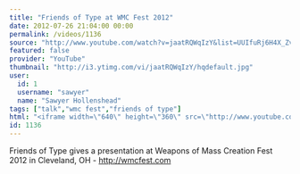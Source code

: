 ```yaml
---
title: "Friends of Type at WMC Fest 2012"
date: 2012-07-26 21:04:00 00:00
permalink: /videos/1136
source: "http://www.youtube.com/watch?v=jaatRQWqIzY&list=UUIfuRj6H4X_ZvmoPPViGThg&index=3&feature=plcp"
featured: false
provider: "YouTube"
thumbnail: "http://i3.ytimg.com/vi/jaatRQWqIzY/hqdefault.jpg"
user:
  id: 1
  username: "sawyer"
  name: "Sawyer Hollenshead"
tags: ["talk","wmc fest","friends of type"]
html: "<iframe width=\"640\" height=\"360\" src=\"http://www.youtube.com/embed/jaatRQWqIzY?wmode=transparent&fs=1&feature=oembed\" frameborder=\"0\" allowfullscreen></iframe>"
id: 1136
---
```


Friends of Type gives a presentation at Weapons of Mass Creation Fest 2012 in Cleveland, OH - http://wmcfest.com